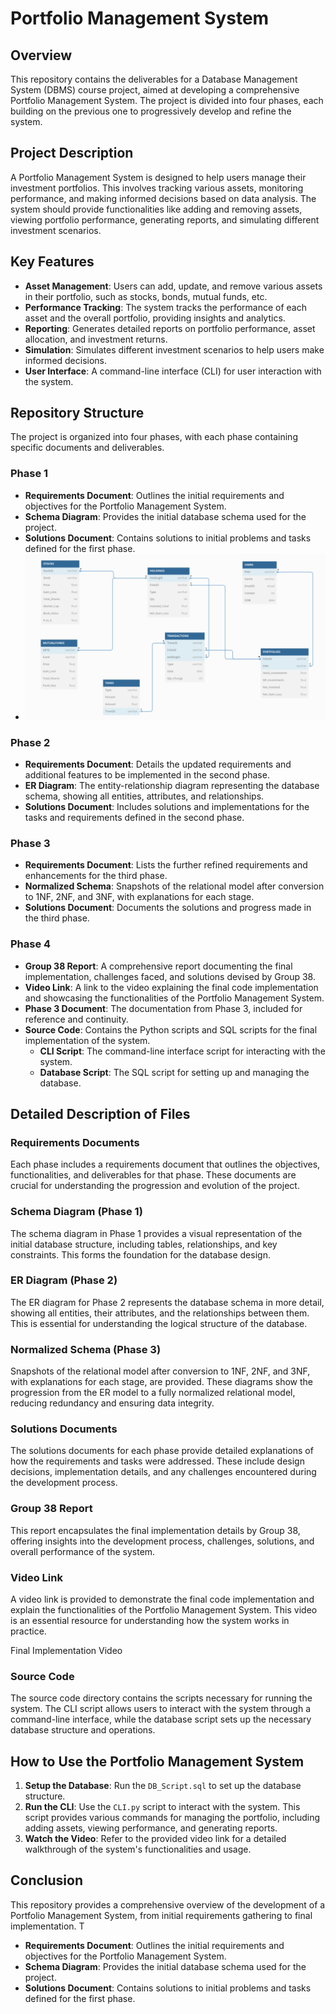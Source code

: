 # Portfolio Management System

## Overview

This repository contains the deliverables for a Database Management System (DBMS) course project, aimed at developing a comprehensive Portfolio Management System. The project is divided into four phases, each building on the previous one to progressively develop and refine the system.

## Project Description

A Portfolio Management System is designed to help users manage their investment portfolios. This involves tracking various assets, monitoring performance, and making informed decisions based on data analysis. The system should provide functionalities like adding and removing assets, viewing portfolio performance, generating reports, and simulating different investment scenarios.

## Key Features

- **Asset Management**: Users can add, update, and remove various assets in their portfolio, such as stocks, bonds, mutual funds, etc.
- **Performance Tracking**: The system tracks the performance of each asset and the overall portfolio, providing insights and analytics.
- **Reporting**: Generates detailed reports on portfolio performance, asset allocation, and investment returns.
- **Simulation**: Simulates different investment scenarios to help users make informed decisions.
- **User Interface**: A command-line interface (CLI) for user interaction with the system.

## Repository Structure

The project is organized into four phases, with each phase containing specific documents and deliverables.

### Phase 1

- **Requirements Document**: Outlines the initial requirements and objectives for the Portfolio Management System.
- **Schema Diagram**: Provides the initial database schema used for the project.
- **Solutions Document**: Contains solutions to initial problems and tasks defined for the first phase.
- ![alt text](https://github.com/rathee-19/Portfolio-Management-System/blob/main/images/schema_phase1.jpg?raw=true)


### Phase 2

- **Requirements Document**: Details the updated requirements and additional features to be implemented in the second phase.
- **ER Diagram**: The entity-relationship diagram representing the database schema, showing all entities, attributes, and relationships.
- **Solutions Document**: Includes solutions and implementations for the tasks and requirements defined in the second phase.

### Phase 3

- **Requirements Document**: Lists the further refined requirements and enhancements for the third phase.
- **Normalized Schema**: Snapshots of the relational model after conversion to 1NF, 2NF, and 3NF, with explanations for each stage.
- **Solutions Document**: Documents the solutions and progress made in the third phase.

### Phase 4

- **Group 38 Report**: A comprehensive report documenting the final implementation, challenges faced, and solutions devised by Group 38.
- **Video Link**: A link to the video explaining the final code implementation and showcasing the functionalities of the Portfolio Management System.
- **Phase 3 Document**: The documentation from Phase 3, included for reference and continuity.
- **Source Code**: Contains the Python scripts and SQL scripts for the final implementation of the system.
    - **CLI Script**: The command-line interface script for interacting with the system.
    - **Database Script**: The SQL script for setting up and managing the database.

## Detailed Description of Files

### Requirements Documents

Each phase includes a requirements document that outlines the objectives, functionalities, and deliverables for that phase. These documents are crucial for understanding the progression and evolution of the project.

### Schema Diagram (Phase 1)

The schema diagram in Phase 1 provides a visual representation of the initial database structure, including tables, relationships, and key constraints. This forms the foundation for the database design.

### ER Diagram (Phase 2)

The ER diagram for Phase 2 represents the database schema in more detail, showing all entities, their attributes, and the relationships between them. This is essential for understanding the logical structure of the database.

### Normalized Schema (Phase 3)

Snapshots of the relational model after conversion to 1NF, 2NF, and 3NF, with explanations for each stage, are provided. These diagrams show the progression from the ER model to a fully normalized relational model, reducing redundancy and ensuring data integrity.

### Solutions Documents

The solutions documents for each phase provide detailed explanations of how the requirements and tasks were addressed. These include design decisions, implementation details, and any challenges encountered during the development process.

### Group 38 Report

This report encapsulates the final implementation details by Group 38, offering insights into the development process, challenges, solutions, and overall performance of the system.

### Video Link

A video link is provided to demonstrate the final code implementation and explain the functionalities of the Portfolio Management System. This video is an essential resource for understanding how the system works in practice.

Final Implementation Video

### Source Code

The source code directory contains the scripts necessary for running the system. The CLI script allows users to interact with the system through a command-line interface, while the database script sets up the necessary database structure and operations.

## How to Use the Portfolio Management System

1. **Setup the Database**: Run the `DB_Script.sql` to set up the database structure.
2. **Run the CLI**: Use the `CLI.py` script to interact with the system. This script provides various commands for managing the portfolio, including adding assets, viewing performance, and generating reports.
3. **Watch the Video**: Refer to the provided video link for a detailed walkthrough of the system's functionalities and usage.

## Conclusion

This repository provides a comprehensive overview of the development of a Portfolio Management System, from initial requirements gathering to final implementation. T
- **Requirements Document**: Outlines the initial requirements and objectives for the Portfolio Management System.
- **Schema Diagram**: Provides the initial database schema used for the project.
- **Solutions Document**: Contains solutions to initial problems and tasks defined for the first phase.
